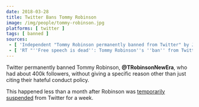 ```yaml
---
date: 2018-03-28
title: Twitter Bans Tommy Robinson
image: /img/people/tommy-robinson.jpg
platforms: [ twitter ]
tags: [ banned ]
sources:
 - [ 'Independent "Tommy Robinson permanently banned from Twitter" by Jon Sharman (28 Mar 2018)', 'https://archive.vn/7pOOP' ]
 - [ 'RT "''Free speech is dead'': Tommy Robinson''s ''ban'' from Twitter sparks outrage and joy" (28 Mar 2018)', 'https://archive.vn/jVKW9' ]
---
```


Twitter permanently banned Tommy Robinson, **@TRobinsonNewEra**, who had about
400k followers, without giving a specific reason other than just citing their
hateful conduct policy.

This happened less than a month after Robinson was [temporarily
suspended](/events/twitter-suspends-tommy-robinson/) from Twitter for a week.
